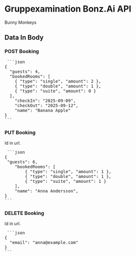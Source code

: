 # Gruppexamination Bonz.Ai API 
Bunny Monkeys

## Data In Body

### POST Booking

<pre> ```json
{
  "guests": 4,
  "bookedRooms": [
	{ "type": "single", "amount": 2 }, 
	{ "type": "double", "amount": 1 }, 
	{ "type": "suite", "amount": 0 }
  ],
    "checkIn": "2025-09-09",
    "checkOut": "2025-09-12",
  	"name": "Banana Apple"
}
``` </pre>

### PUT Booking
Id in url.
<pre> ```json
{
 "guests": 6,
	"bookedRooms": [
		{ "type": "single", "amount": 1 }, 
		{ "type": "double", "amount": 1 }, 
		{ "type": "suite", "amount": 1 }
	],
	"name": "Anna Andersson",
}
``` </pre>

### DELETE Booking
Id in url.
<pre> ```json
{ 
  "email": "anna@example.com"
}
``` </pre>

